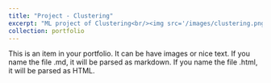 ```yaml
---
title: "Project - Clustering"
excerpt: "ML project of Clustering<br/><img src='/images/clustering.png'>"
collection: portfolio
---
```


This is an item in your portfolio. It can be have images or nice text. If you name the file .md, it will be parsed as markdown. If you name the file .html, it will be parsed as HTML. 
